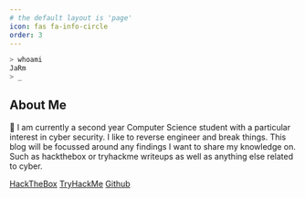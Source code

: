 ```yaml
---
# the default layout is 'page'
icon: fas fa-info-circle
order: 3
---
```

```sh 
> whoami
JaRm
> _
```

## About Me
👋 I am currently a second year Computer Science student with a particular interest in cyber security. I like to reverse engineer and break things. This blog will be focussed around any findings I want to share my knowledge on. Such as hackthebox or tryhackme writeups as well as anything else related to cyber.


[HackTheBox](https://www.hackthebox.com/home/users/profile/397057)
[TryHackMe](https://tryhackme.com/p/JRm)
[Github](https://github.com/JaRm222)
